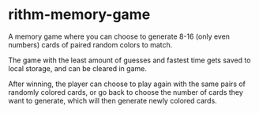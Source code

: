 # rithm-memory-game

A memory game where you can choose to generate 8-16 (only even numbers) cards of paired random colors to match.

The game with the least amount of guesses and fastest time gets saved to local storage, and can be cleared in game.

After winning, the player can choose to play again with the same pairs of randomly colored cards, or go back to choose the number of cards they want to generate, which will then generate newly colored cards.
